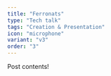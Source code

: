 ```yaml
---
title: "Ferronats"
type: "Tech talk"
tags: "Creation & Presentation"
icon: "microphone"
variant: "v3"
order: "3"
---
```


Post contents!
